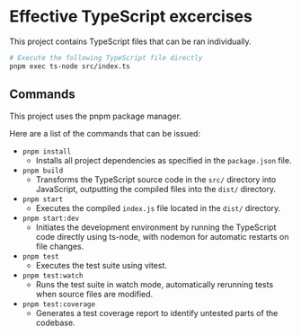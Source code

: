 # Effective TypeScript excercises

This project contains TypeScript files that can be ran individually.

```sh
# Execute the following TypeScript file directly
pnpm exec ts-node src/index.ts
```

## Commands

This project uses the pnpm package manager.

Here are a list of the commands that can be issued:

- `pnpm install`
  - Installs all project dependencies as specified in the `package.json` file.
- `pnpm build`
  - Transforms the TypeScript source code in the `src/` directory into JavaScript, outputting the compiled files into the `dist/` directory.
- `pnpm start`
  - Executes the compiled `index.js` file located in the `dist/` directory.
- `pnpm start:dev`
  - Initiates the development environment by running the TypeScript code directly using ts-node, with nodemon for automatic restarts on file changes.
- `pnpm test`
  - Executes the test suite using vitest.
- `pnpm test:watch`
  - Runs the test suite in watch mode, automatically rerunning tests when source files are modified.
- `pnpm test:coverage`
  - Generates a test coverage report to identify untested parts of the codebase.
